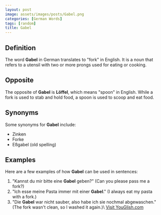 ```yaml
---
layout: post
image: assets/images/posts/Gabel.png
categories: [German Words]
tags: [random]
title: Gabel
---
```


## Definition
The word **Gabel** in German translates to "fork" in English. It is a noun that refers to a utensil with two or more prongs used for eating or cooking.

## Opposite
The opposite of **Gabel** is **Löffel**, which means "spoon" in English. While a fork is used to stab and hold food, a spoon is used to scoop and eat food.

## Synonyms
Some synonyms for **Gabel** include:
- Zinken
- Forke
- Eßgabel (old spelling)

## Examples
Here are a few examples of how **Gabel** can be used in sentences:

1. "Kannst du mir bitte eine **Gabel** geben?" (Can you please pass me a fork?)
2. "Ich esse meine Pasta immer mit einer **Gabel**." (I always eat my pasta with a fork.)
3. "Die **Gabel** war nicht sauber, also habe ich sie nochmal abgewaschen." (The fork wasn't clean, so I washed it again.)\ <a id="yg-widget-0" class="youglish-widget" data-query="Gabel" data-lang="german" data-components="8412" data-auto-start="0" data-bkg-color="theme_light" data-title="How%20to%20pronounce%20Gabel%20in%20German"  rel="nofollow" href="https://youglish.com">Visit YouGlish.com</a><script async src="https://youglish.com/public/emb/widget.js" charset="utf-8"></script>